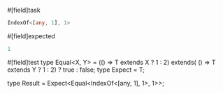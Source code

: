 #[field]task
```ts
IndexOf<[any, 1], 1>
```

#[field]expected
```ts
1
```

#[field]test
type Equal<X, Y> = (<T>() => T extends X ? 1 : 2) extends(
    <T>() => T extends Y ? 1 : 2) ? true : false;
type Expect<T extends true> = T;

type Result = Expect<Equal<IndexOf<[any, 1], 1>, 1>>;